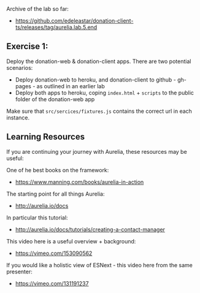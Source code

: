 Archive of the lab so far:

- <https://github.com/edeleastar/donation-client-ts/releases/tag/aurelia.lab.5.end>

## Exercise 1:

Deploy the donation-web & donation-client apps. There are two potential scenarios:

- Deploy donation-web to heroku, and donation-client to github - gh-pages - as outlined in an earlier lab
- Deploy both apps to heroku, coping `index.html` + `scripts` to the public folder of the donation-web app

Make sure that `src/sercices/fixtures.js` contains the correct url in each instance.

## Learning Resources

If you are continuing your journey with Aurelia, these resources may be useful:

One of he best books on the framework:

- <https://www.manning.com/books/aurelia-in-action>

The starting point for all things Aurelia:

- <http://aurelia.io/docs>

In particular this tutorial:

- <http://aurelia.io/docs/tutorials/creating-a-contact-manager>

This video here is a useful overview + background:

- <https://vimeo.com/153090562>

If you would like a holistic view of ESNext - this video here from the same presenter:

- <https://vimeo.com/131191237>





